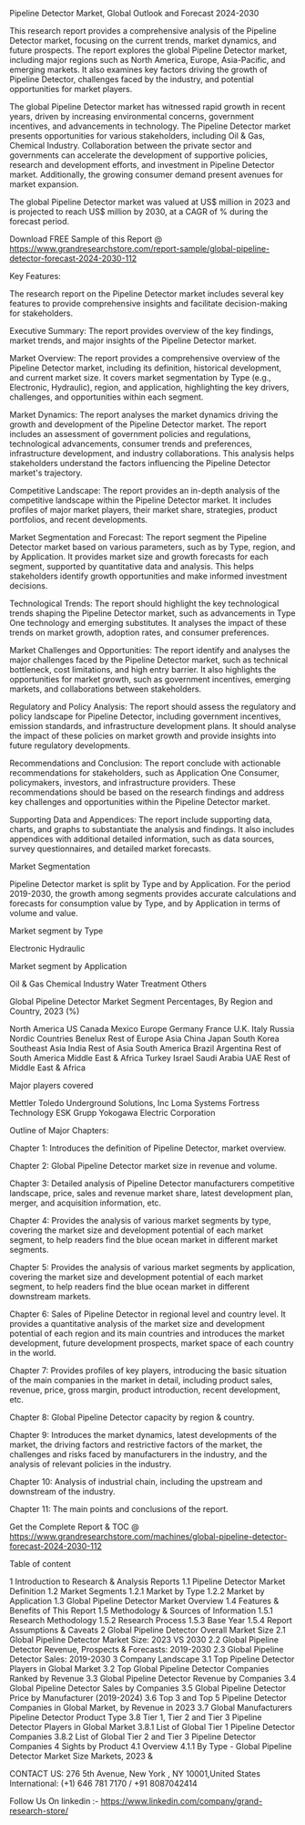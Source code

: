 Pipeline Detector Market, Global Outlook and Forecast 2024-2030

This research report provides a comprehensive analysis of the Pipeline Detector market, focusing on the current trends, market dynamics, and future prospects. The report explores the global Pipeline Detector market, including major regions such as North America, Europe, Asia-Pacific, and emerging markets. It also examines key factors driving the growth of Pipeline Detector, challenges faced by the industry, and potential opportunities for market players.

The global Pipeline Detector market has witnessed rapid growth in recent years, driven by increasing environmental concerns, government incentives, and advancements in technology. The Pipeline Detector market presents opportunities for various stakeholders, including Oil & Gas, Chemical Industry. Collaboration between the private sector and governments can accelerate the development of supportive policies, research and development efforts, and investment in Pipeline Detector market. Additionally, the growing consumer demand present avenues for market expansion.

The global Pipeline Detector market was valued at US$ million in 2023 and is projected to reach US$ million by 2030, at a CAGR of % during the forecast period.

Download FREE Sample of this Report @ https://www.grandresearchstore.com/report-sample/global-pipeline-detector-forecast-2024-2030-112


Key Features:

The research report on the Pipeline Detector market includes several key features to provide comprehensive insights and facilitate decision-making for stakeholders.

Executive Summary: The report provides overview of the key findings, market trends, and major insights of the Pipeline Detector market.

Market Overview: The report provides a comprehensive overview of the Pipeline Detector market, including its definition, historical development, and current market size. It covers market segmentation by Type (e.g., Electronic, Hydraulic), region, and application, highlighting the key drivers, challenges, and opportunities within each segment.

Market Dynamics: The report analyses the market dynamics driving the growth and development of the Pipeline Detector market. The report includes an assessment of government policies and regulations, technological advancements, consumer trends and preferences, infrastructure development, and industry collaborations. This analysis helps stakeholders understand the factors influencing the Pipeline Detector market's trajectory.

Competitive Landscape: The report provides an in-depth analysis of the competitive landscape within the Pipeline Detector market. It includes profiles of major market players, their market share, strategies, product portfolios, and recent developments.

Market Segmentation and Forecast: The report segment the Pipeline Detector market based on various parameters, such as by Type, region, and by Application. It provides market size and growth forecasts for each segment, supported by quantitative data and analysis. This helps stakeholders identify growth opportunities and make informed investment decisions.

Technological Trends: The report should highlight the key technological trends shaping the Pipeline Detector market, such as advancements in Type One technology and emerging substitutes. It analyses the impact of these trends on market growth, adoption rates, and consumer preferences.

Market Challenges and Opportunities: The report identify and analyses the major challenges faced by the Pipeline Detector market, such as technical bottleneck, cost limitations, and high entry barrier. It also highlights the opportunities for market growth, such as government incentives, emerging markets, and collaborations between stakeholders.

Regulatory and Policy Analysis: The report should assess the regulatory and policy landscape for Pipeline Detector, including government incentives, emission standards, and infrastructure development plans. It should analyse the impact of these policies on market growth and provide insights into future regulatory developments.

Recommendations and Conclusion: The report conclude with actionable recommendations for stakeholders, such as Application One Consumer, policymakers, investors, and infrastructure providers. These recommendations should be based on the research findings and address key challenges and opportunities within the Pipeline Detector market.

Supporting Data and Appendices: The report include supporting data, charts, and graphs to substantiate the analysis and findings. It also includes appendices with additional detailed information, such as data sources, survey questionnaires, and detailed market forecasts.

Market Segmentation

Pipeline Detector market is split by Type and by Application. For the period 2019-2030, the growth among segments provides accurate calculations and forecasts for consumption value by Type, and by Application in terms of volume and value.



Market segment by Type



Electronic
Hydraulic


Market segment by Application



Oil & Gas
Chemical Industry
Water Treatment
Others


Global Pipeline Detector Market Segment Percentages, By Region and Country, 2023 (%)



North America
US
Canada
Mexico
Europe
Germany
France
U.K.
Italy
Russia
Nordic Countries
Benelux
Rest of Europe
Asia
China
Japan
South Korea
Southeast Asia
India
Rest of Asia
South America
Brazil
Argentina
Rest of South America
Middle East & Africa
Turkey
Israel
Saudi Arabia
UAE
Rest of Middle East & Africa


Major players covered



Mettler Toledo
Underground Solutions, Inc
Loma Systems
Fortress Technology
ESK Grupp
Yokogawa Electric Corporation


Outline of Major Chapters:

Chapter 1: Introduces the definition of Pipeline Detector, market overview.

Chapter 2: Global Pipeline Detector market size in revenue and volume.

Chapter 3: Detailed analysis of Pipeline Detector manufacturers competitive landscape, price, sales and revenue market share, latest development plan, merger, and acquisition information, etc.

Chapter 4: Provides the analysis of various market segments by type, covering the market size and development potential of each market segment, to help readers find the blue ocean market in different market segments.

Chapter 5: Provides the analysis of various market segments by application, covering the market size and development potential of each market segment, to help readers find the blue ocean market in different downstream markets.

Chapter 6: Sales of Pipeline Detector in regional level and country level. It provides a quantitative analysis of the market size and development potential of each region and its main countries and introduces the market development, future development prospects, market space of each country in the world.

Chapter 7: Provides profiles of key players, introducing the basic situation of the main companies in the market in detail, including product sales, revenue, price, gross margin, product introduction, recent development, etc.

Chapter 8: Global Pipeline Detector capacity by region & country.

Chapter 9: Introduces the market dynamics, latest developments of the market, the driving factors and restrictive factors of the market, the challenges and risks faced by manufacturers in the industry, and the analysis of relevant policies in the industry.

Chapter 10: Analysis of industrial chain, including the upstream and downstream of the industry.

Chapter 11: The main points and conclusions of the report.

Get the Complete Report & TOC @ https://www.grandresearchstore.com/machines/global-pipeline-detector-forecast-2024-2030-112

Table of content

1 Introduction to Research & Analysis Reports
1.1 Pipeline Detector Market Definition
1.2 Market Segments
1.2.1 Market by Type
1.2.2 Market by Application
1.3 Global Pipeline Detector Market Overview
1.4 Features & Benefits of This Report
1.5 Methodology & Sources of Information
1.5.1 Research Methodology
1.5.2 Research Process
1.5.3 Base Year
1.5.4 Report Assumptions & Caveats
2 Global Pipeline Detector Overall Market Size
2.1 Global Pipeline Detector Market Size: 2023 VS 2030
2.2 Global Pipeline Detector Revenue, Prospects & Forecasts: 2019-2030
2.3 Global Pipeline Detector Sales: 2019-2030
3 Company Landscape
3.1 Top Pipeline Detector Players in Global Market
3.2 Top Global Pipeline Detector Companies Ranked by Revenue
3.3 Global Pipeline Detector Revenue by Companies
3.4 Global Pipeline Detector Sales by Companies
3.5 Global Pipeline Detector Price by Manufacturer (2019-2024)
3.6 Top 3 and Top 5 Pipeline Detector Companies in Global Market, by Revenue in 2023
3.7 Global Manufacturers Pipeline Detector Product Type
3.8 Tier 1, Tier 2 and Tier 3 Pipeline Detector Players in Global Market
3.8.1 List of Global Tier 1 Pipeline Detector Companies
3.8.2 List of Global Tier 2 and Tier 3 Pipeline Detector Companies
4 Sights by Product
4.1 Overview
4.1.1 By Type - Global Pipeline Detector Market Size Markets, 2023 &

CONTACT US:
276 5th Avenue, New York , NY 10001,United States
International: (+1) 646 781 7170 / +91 8087042414

Follow Us On linkedin :- https://www.linkedin.com/company/grand-research-store/
 
